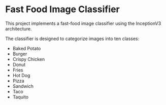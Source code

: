 # Fast Food Image Classifier
This project implements a fast-food image classifier using the InceptionV3 architecture.

The classifier is designed to categorize images into ten classes:
- Baked Potato
- Burger
- Crispy Chicken
- Donut
- Fries
- Hot Dog
- Pizza
- Sandwich
- Taco
- Taquito
